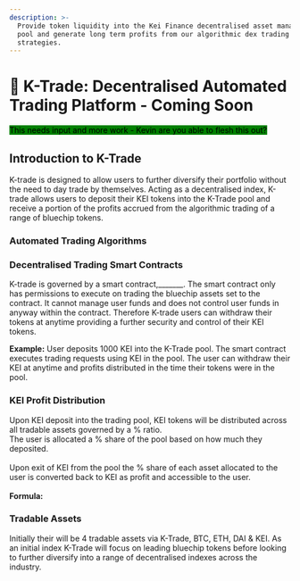 ```yaml
---
description: >-
  Provide token liquidity into the Kei Finance decentralised asset management
  pool and generate long term profits from our algorithmic dex trading
  strategies.
---
```


# 💱 K-Trade: Decentralised Automated Trading Platform - Coming Soon

<mark style="background-color:green;">This needs input and more work - Kevin are you able to flesh this out?</mark>

## Introduction to K-Trade&#x20;

K-trade is designed to allow users to further diversify their portfolio without the need to day trade by themselves. Acting as a decentralised index, K-trade allows users to deposit their KEI tokens into the K-Trade pool and receive a portion of the profits  accrued from the algorithmic trading of a range of bluechip tokens.



### Automated Trading Algorithms



### Decentralised Trading Smart Contracts&#x20;

K-trade is governed by a smart contract,\_\_\_\_\_\_\_. The smart contract only has permissions to execute on trading the bluechip assets set to the contract. It cannot manage user funds and does not control user funds in anyway within the contract. Therefore K-trade users can withdraw their tokens at anytime providing a further security and control of their KEI tokens.&#x20;

**Example:** User deposits 1000 KEI into the K-Trade pool. The smart contract executes trading requests using KEI in the pool. The user can withdraw their KEI at anytime and profits distributed in the time their tokens were in the pool.&#x20;

### KEI Profit Distribution&#x20;

Upon KEI deposit into the trading pool, KEI tokens will be distributed across all tradable assets governed by a % ratio. \
The user is allocated a % share of the pool based on how much they deposited. \
\
Upon exit of KEI from the pool the % share of each asset allocated to the user is converted back to KEI as profit and accessible to the user. \
\
**Formula:**&#x20;

### Tradable Assets

Initially their will be 4 tradable assets via K-Trade, BTC, ETH, DAI & KEI. As an initial index K-Trade will focus on leading bluechip tokens before looking to further diversify into a range of decentralised indexes across the industry.&#x20;
